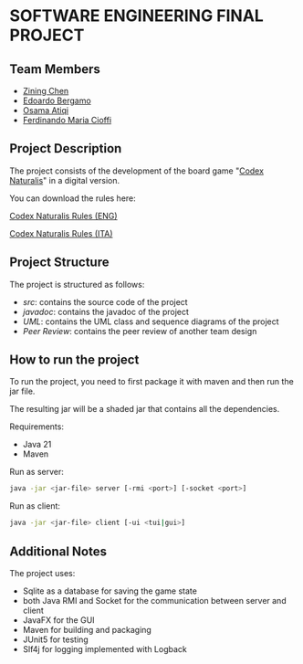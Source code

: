 # SOFTWARE ENGINEERING FINAL PROJECT

## Team Members

- [Zining Chen](mailto:zining.chen@mail.polimi.it)
- [Edoardo Bergamo](mailto:edoardo.bergamo@mail.polimi.it)
- [Osama Atiqi](mailto:osama.atiqi@mail.polimi.it)
- [Ferdinando Maria Cioffi](mailto:ferdinandomaria.cioffi@mail.polimi.it)

## Project Description

The project consists of the development of the board
game "[Codex Naturalis](https://www.craniocreations.it/prodotto/codex-naturalis)"
in a digital version.

You can download the rules here:

[Codex Naturalis Rules (ENG)](https://studiobombyx.com/en/rules/codex/)

[Codex Naturalis Rules (ITA)](https://www.craniocreations.it/storage/media/product_downloads/126/1516/CODEX_ITA_Rules_compressed.pdf)

## Project Structure

The project is structured as follows:

- *src*: contains the source code of the project
- *javadoc*: contains the javadoc of the project
- *UML*: contains the UML class and sequence diagrams of the project
- *Peer Review*: contains the peer review of another team design

## How to run the project

To run the project, you need to first package it with maven and then run the jar file.

The resulting jar will be a shaded jar that contains all the dependencies.

Requirements:

- Java 21
- Maven

Run as server:

```bash
java -jar <jar-file> server [-rmi <port>] [-socket <port>]
```

Run as client:

```bash
java -jar <jar-file> client [-ui <tui|gui>]
```

## Additional Notes

The project uses:

- Sqlite as a database for saving the game state
- both Java RMI and Socket for the communication between server and client
- JavaFX for the GUI
- Maven for building and packaging
- JUnit5 for testing
- Slf4j for logging implemented with Logback
